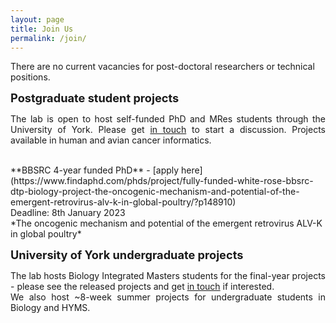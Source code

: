 ```yaml
---
layout: page
title: Join Us
permalink: /join/
---
```

There are no current vacancies for post-doctoral researchers or technical positions.<br/>

<span style="font-size:1.3em;">**Postgraduate student projects**</span><br/>
<p align="justify">
The lab is open to host self-funded PhD and MRes students through the University of York. Please get <a class="u-email" href="mailto:{{ site.email }}">in touch</a> to start a discussion. Projects available in human and avian cancer informatics.</p><br/>
**BBSRC 4-year funded PhD** - [apply here](https://www.findaphd.com/phds/project/fully-funded-white-rose-bbsrc-dtp-biology-project-the-oncogenic-mechanism-and-potential-of-the-emergent-retrovirus-alv-k-in-global-poultry/?p148910)<br/>
Deadline: 8th January 2023<br/>
*The oncogenic mechanism and potential of the emergent retrovirus ALV-K in global poultry*<br/>

<span style="font-size:1.3em;">**University of York undergraduate projects**</span><br/>
<p align="justify">
The lab hosts Biology Integrated Masters students for the final-year projects - please see the released projects and get <a class="u-email" href="mailto:{{ site.email }}">in touch</a> if interested.<br/>
We also host ~8-week summer projects for undergraduate students in Biology and HYMS.</p>
